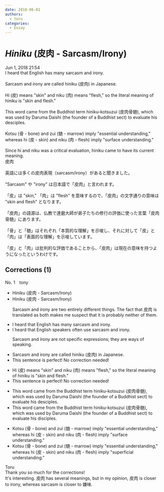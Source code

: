```yaml
---
date: 2018-06-01
authors:
  - toru
categories:
  - Essay
---
```


<h1 id="subject_show"><strong><em>Hiniku</strong></em> (皮肉 - Sarcasm/Irony)</h1>
<div class="date">Jun 1, 2018 21:54</div>
<div id="post"><div id="body_show_ori">
I heard that English has many sarcasm and irony.<br/><br/>Sarcasm and irony are called hiniku (皮肉) in Japanese.<br/><br/>Hi (皮) means "skin" and niku (肉) means "flesh," so the literal meaning of hiniku is "skin and flesh."<br/><br/>This word came from the Buddhist term hiniku-kotsuzui (皮肉骨髄), which was used by Daruma Daishi (the founder of a Buddhist sect) to evaluate his desciples.<br/><br/>Kotsu (骨 - bone) and zui (髄 - marrow) imply "essential understanding," whereas hi (皮 - skin) and niku (肉 - flesh) imply "surface understanding."<br/><br/>Since hi and niku was a critical evaluation, hiniku came to have its current meaning.
</div></div>

<!-- more -->

<div id="post_ja"><div id="body_show_mo">
皮肉<br/><br/>英語には多くの皮肉表現（sarcasm/irony）があると聞きました。<br/><br/>"Sarcasm" や "irony" は日本語で「皮肉」と言われます。<br/><br/>「皮」は "skin," 「肉」は "flesh" を意味するので、「皮肉」の文字通りの意味は "skin and flesh" となります。<br/><br/>「皮肉」の語源は、仏教で達磨大師が弟子たちの修行の評価に使った言葉「皮肉骨髄」にあります。<br/><br/>「骨」と「髄」はそれぞれ「本質的な理解」を示唆し、それに対して「皮」と「肉」は「表面的な理解」を示唆しています。<br/><br/>「皮」と「肉」は批判的な評価であることから、「皮肉」は現在の意味を持つようになったというわけです。
</div></div>

## Corrections (1)
<div id="block"><div class="first_name"> No. 1　<span class="just_name">tony</span></div><div id="block2">
<ul class="correction_field">
<li class="incorrect">Hiniku (皮肉 - Sarcasm/Irony)</li>
<li class="corrected correct">
Hiniku (皮肉 - Sarcasm/Irony)
<p class="correction_comment">Sarcasm and irony are two entirely different things. The fact that 皮肉 is translated as both makes me suspect that it is probably neither of them.</p>
</li>
</ul>
<ul class="correction_field">
<li class="incorrect">I heard that English has many sarcasm and irony.</li>
<li class="corrected correct">
I heard that English <span class="f_red">speakers often use</span> sarcasm and irony.
<p class="correction_comment">Sarcasm and irony are not specific expressions; they are ways of speaking.</p>
</li>
</ul>
<ul class="correction_field">
<li class="incorrect">Sarcasm and irony are called hiniku (皮肉) in Japanese.</li>
<li class="corrected perfect">This sentence is perfect! No correction needed!</li>
</ul>
<ul class="correction_field">
<li class="incorrect">Hi (皮) means "skin" and niku (肉) means "flesh," so the literal meaning of hiniku is "skin and flesh."</li>
<li class="corrected perfect">This sentence is perfect! No correction needed!</li>
</ul>
<ul class="correction_field">
<li class="incorrect">This word came from the Buddhist term hiniku-kotsuzui (皮肉骨髄), which was used by Daruma Daishi (the founder of a Buddhist sect) to evaluate his desciples.</li>
<li class="corrected correct">
This word came from the Buddhist term hiniku-kotsuzui (皮肉骨髄), which was used by Daruma Daishi (the founder of a Buddhist sect) to evaluate his d<span class="f_red">i</span>sciples.
</li>
</ul>
<ul class="correction_field">
<li class="incorrect">Kotsu (骨 - bone) and zui (髄 - marrow) imply "essential understanding," whereas hi (皮 - skin) and niku (肉 - flesh) imply "surface understanding."</li>
<li class="corrected correct">
Kotsu (骨 - bone) and zui (髄 - marrow) imply "essential understanding," whereas hi (皮 - skin) and niku (肉 - flesh) imply "<span class="f_blue">superficial</span> understanding."
</li>
</ul>
</div><div class="name"><span class="just_name">Toru</span><br>
Thank you so much for the corrections!<br/>It's interesting. 皮肉 has several meanings, but in my opinion, 皮肉 is closer to irony, whereas sarcasm is closer to 嫌味.
</div>
</div>
